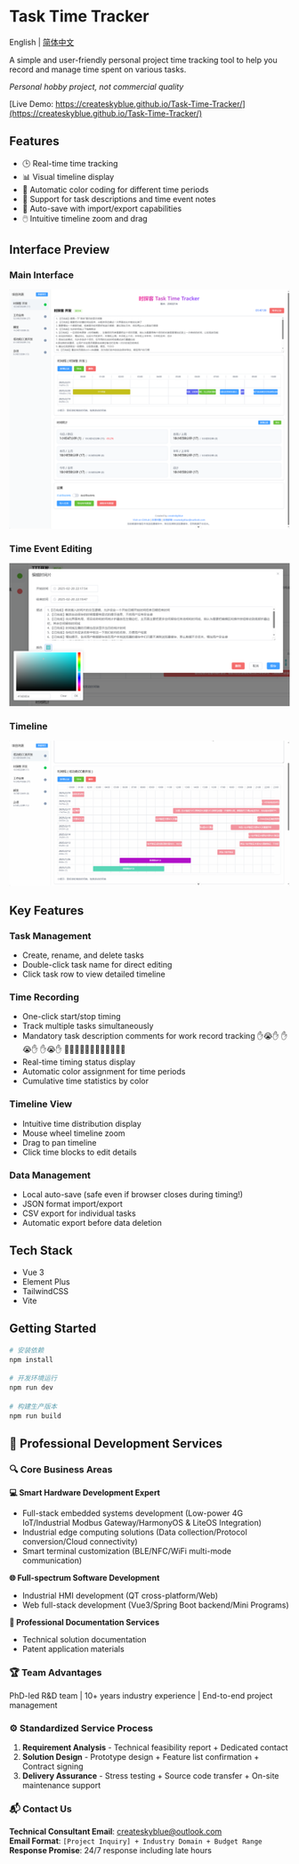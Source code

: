 # Task Time Tracker

English | [简体中文](README_CN.md)

A simple and user-friendly personal project time tracking tool to help you record and manage time spent on various tasks.

*Personal hobby project, not commercial quality*

[Live Demo: https://createskyblue.github.io/Task-Time-Tracker/](https://createskyblue.github.io/Task-Time-Tracker/)

## Features

- 🕒 Real-time time tracking
- 📊 Visual timeline display
- 🎨 Automatic color coding for different time periods
- 📝 Support for task descriptions and time event notes
- 💾 Auto-save with import/export capabilities
- 🖱️ Intuitive timeline zoom and drag

## Interface Preview

### Main Interface
![Main Interface](./img/PixPin_2025-02-20_08-08-16.png)

### Time Event Editing
![Time Event Editing](./img/时间事件编辑.png)

### Timeline
![Drag and Zoom](./img/PixPin_2025-02-20_08-10-45.gif)
## Key Features

### Task Management
- Create, rename, and delete tasks
- Double-click task name for direct editing
- Click task row to view detailed timeline

### Time Recording
- One-click start/stop timing
- Track multiple tasks simultaneously
- Mandatory task description comments for work record tracking ✋😭✋ ✋😭✋ ✋😭✋ ✍🏻✍🏻✍🏻✍🏻✍🏻✍🏻
- Real-time timing status display
- Automatic color assignment for time periods
- Cumulative time statistics by color

### Timeline View
- Intuitive time distribution display
- Mouse wheel timeline zoom
- Drag to pan timeline
- Click time blocks to edit details

### Data Management
- Local auto-save (safe even if browser closes during timing!)
- JSON format import/export
- CSV export for individual tasks
- Automatic export before data deletion

## Tech Stack

- Vue 3
- Element Plus
- TailwindCSS
- Vite

## Getting Started

```bash
# 安装依赖
npm install

# 开发环境运行
npm run dev

# 构建生产版本
npm run build

```

## 🚀 Professional Development Services

### 🔍 Core Business Areas

**💻 Smart Hardware Development Expert**
- Full-stack embedded systems development (Low-power 4G IoT/Industrial Modbus Gateway/HarmonyOS & LiteOS Integration)
- Industrial edge computing solutions (Data collection/Protocol conversion/Cloud connectivity)
- Smart terminal customization (BLE/NFC/WiFi multi-mode communication)

**🌐 Full-spectrum Software Development**
- Industrial HMI development (QT cross-platform/Web)
- Web full-stack development (Vue3/Spring Boot backend/Mini Programs)

**📑 Professional Documentation Services**
- Technical solution documentation
- Patent application materials

### 🏆 Team Advantages
PhD-led R&D team | 10+ years industry experience | End-to-end project management

### ⚙️ Standardized Service Process
1. **Requirement Analysis** - Technical feasibility report + Dedicated contact
2. **Solution Design** - Prototype design + Feature list confirmation + Contract signing
3. **Delivery Assurance** - Stress testing + Source code transfer + On-site maintenance support

### 📬 Contact Us
**Technical Consultant Email**: createskyblue@outlook.com  
**Email Format**: `[Project Inquiry] + Industry Domain + Budget Range`  
**Response Promise**: 24/7 response including late hours